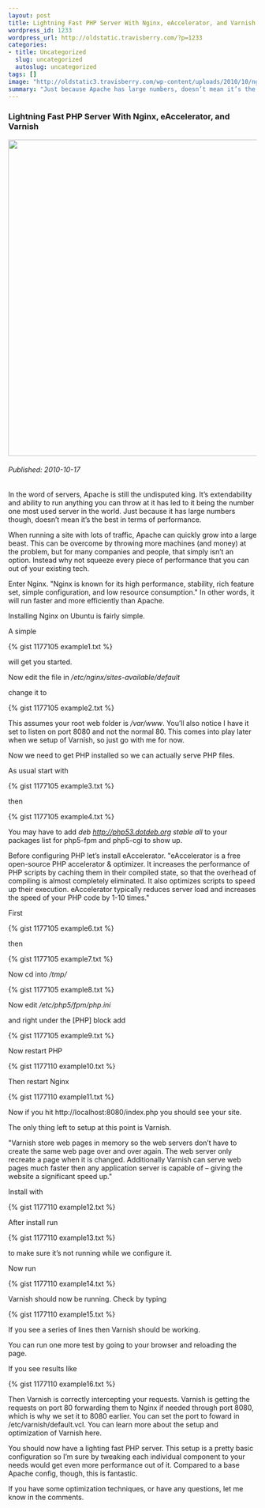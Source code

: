```yaml
--- 
layout: post
title: Lightning Fast PHP Server With Nginx, eAccelerator, and Varnish
wordpress_id: 1233
wordpress_url: http://oldstatic.travisberry.com/?p=1233
categories: 
- title: Uncategorized
  slug: uncategorized
  autoslug: uncategorized
tags: []
image: "http://oldstatic3.travisberry.com/wp-content/uploads/2010/10/nginx_server.jpg"
summary: "Just because Apache has large numbers, doesn’t mean it’s the best in terms of performance."
---
```

<article class="post clearfix">
  <h3>Lightning Fast PHP Server With Nginx, eAccelerator, and Varnish</h3>
  <a href="http://www.flickr.com/photos/jurvetson/10438860/" class="postImageLink"><img src="http://oldstatic3.travisberry.com/wp-content/uploads/2010/10/nginx_server.jpg" alt="" class="thumbnail alignleft" width=640  /></a>
  <h6>Published: 2010-10-17</h6>

In the word of servers, Apache is still the undisputed king. It’s extendability and ability to run anything you can throw at it has led to it being the number one most used server in the world. Just because it has large numbers though, doesn’t mean it’s the best in terms of performance.

When running a site with lots of traffic, Apache can quickly grow into a large beast. This can be overcome by throwing more machines (and money) at the problem, but for many companies and people, that simply isn’t an option. Instead why not squeeze every piece of performance that you can out of your existing tech.

Enter Nginx. "Nginx is known for its high performance, stability, rich feature set, simple configuration, and low resource consumption." In other words, it will run faster and more efficiently than Apache.

Installing Nginx on Ubuntu is fairly simple.

A simple

<div class="gistFallback">
{% gist 1177105 example1.txt %}
</div>

will get you started. 

Now edit the file in _/etc/nginx/sites-available/default_

change it to

<div class="gistFallback">
{% gist 1177105 example2.txt %}
</div>

This assumes your root web folder is _/var/www_. You’ll also notice I have it set to listen on port 8080 and not the normal 80. This comes into play later when we setup of Varnish, so just go with me for now.

Now we need to get PHP installed so we can actually serve PHP files.

As usual start with

<div class="gistFallback">
{% gist 1177105 example3.txt %}
</div>

then

<div class="gistFallback">
{% gist 1177105 example4.txt %}
</div>

You may have to add _deb http://php53.dotdeb.org stable all_ to your packages list for php5-fpm and php5-cgi to show up.

Before configuring PHP let’s install eAccelerator. "eAccelerator is a free open-source PHP accelerator & optimizer. It increases the performance of PHP scripts by caching them in their compiled state, so that the overhead of compiling is almost completely eliminated. It also optimizes scripts to speed up their execution. eAccelerator typically reduces server load and increases the speed of your PHP code by 1-10 times."

First

<div class="gistFallback">
{% gist 1177105 example6.txt %}
</div>

then

<div class="gistFallback">
{% gist 1177105 example7.txt %}
</div>

Now cd into _/tmp/_

<div class="gistFallback">
{% gist 1177105 example8.txt %}
</div>

Now edit _/etc/php5/fpm/php.ini_

and right under the [PHP] block add

<div class="gistFallback">
{% gist 1177105 example9.txt %}
</div>

Now restart PHP

<div class="gistFallback">
{% gist 1177110 example10.txt %}
</div>

Then restart Nginx

<div class="gistFallback">
{% gist 1177110 example11.txt %}
</div>

Now if you hit http://localhost:8080/index.php you should see your site.

The only thing left to setup at this point is Varnish.

"Varnish store web pages in memory so the web servers don’t have to create the same web page over and over again. The web server only recreate a page when it is changed. Additionally Varnish can serve web pages much faster then any application server is capable of – giving the website a significant speed up."

Install with

<div class="gistFallback">
{% gist 1177110 example12.txt %}
</div>

After install run

<div class="gistFallback">
{% gist 1177110 example13.txt %}
</div>

to make sure it’s not running while we configure it.

Now run

<div class="gistFallback">
{% gist 1177110 example14.txt %}
</div>

Varnish should now be running. Check by typing

<div class="gistFallback">
{% gist 1177110 example15.txt %}
</div>

If you see a series of lines then Varnish should be working.

You can run one more test by going to your browser and reloading the page.

If you see results like

<div class="gistFallback">
{% gist 1177110 example16.txt %}
</div>

Then Varnish is correctly intercepting your requests. Varnish is getting the requests on port 80 forwarding them to Nginx if needed through port 8080, which is why we set it to 8080 earlier. You can set the port to foward in /etc/varnish/default.vcl. You can learn more about the setup and optimization of Varnish here.

You should now have a lighting fast PHP server. This setup is a pretty basic configuration so I’m sure by tweaking each individual component to your needs would get even more performance out of it. Compared to a base Apache config, though, this is fantastic.

If you have some optimization techniques, or have any questions, let me know in the comments.

</article>